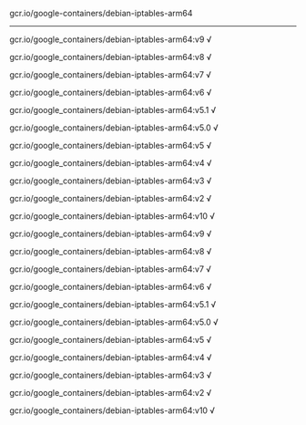 gcr.io/google-containers/debian-iptables-arm64 

----
gcr.io/google_containers/debian-iptables-arm64:v9 √

gcr.io/google_containers/debian-iptables-arm64:v8 √

gcr.io/google_containers/debian-iptables-arm64:v7 √

gcr.io/google_containers/debian-iptables-arm64:v6 √

gcr.io/google_containers/debian-iptables-arm64:v5.1 √

gcr.io/google_containers/debian-iptables-arm64:v5.0 √

gcr.io/google_containers/debian-iptables-arm64:v5 √

gcr.io/google_containers/debian-iptables-arm64:v4 √

gcr.io/google_containers/debian-iptables-arm64:v3 √

gcr.io/google_containers/debian-iptables-arm64:v2 √

gcr.io/google_containers/debian-iptables-arm64:v10 √

gcr.io/google_containers/debian-iptables-arm64:v9 √

gcr.io/google_containers/debian-iptables-arm64:v8 √

gcr.io/google_containers/debian-iptables-arm64:v7 √

gcr.io/google_containers/debian-iptables-arm64:v6 √

gcr.io/google_containers/debian-iptables-arm64:v5.1 √

gcr.io/google_containers/debian-iptables-arm64:v5.0 √

gcr.io/google_containers/debian-iptables-arm64:v5 √

gcr.io/google_containers/debian-iptables-arm64:v4 √

gcr.io/google_containers/debian-iptables-arm64:v3 √

gcr.io/google_containers/debian-iptables-arm64:v2 √

gcr.io/google_containers/debian-iptables-arm64:v10 √

